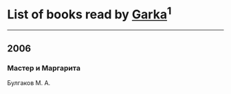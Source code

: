 # List of books read by [Garka](https://plus.google.com/u/0/115753719718250012620/)<sup>1</sup>
---

## 2006

### Мастер и Маргарита
Булгаков М. А.



